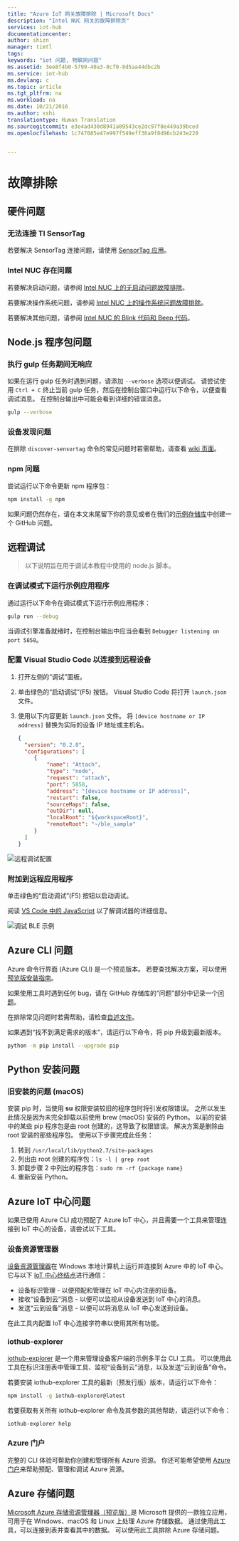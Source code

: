 ```yaml
---
title: "Azure IoT 网关故障排除 | Microsoft Docs"
description: "Intel NUC 网关的故障排除页"
services: iot-hub
documentationcenter: 
author: shizn
manager: timtl
tags: 
keywords: "iot 问题, 物联网问题"
ms.assetid: 3ee8f4b0-5799-40a3-8cf0-8d5aa44dbc2b
ms.service: iot-hub
ms.devlang: c
ms.topic: article
ms.tgt_pltfrm: na
ms.workload: na
ms.date: 10/21/2016
ms.author: xshi
translationtype: Human Translation
ms.sourcegitcommit: e3e4ad430d8941a09543ce2dc97f8e449a39bced
ms.openlocfilehash: 1c747085e47e997f549eff36a9f8d96cb243e228


---
```

# <a name="troubleshooting"></a>故障排除

## <a name="hardware-issues"></a>硬件问题

### <a name="ti-sensortag-cannot-be-connected"></a>无法连接 TI SensorTag

若要解决 SensorTag 连接问题，请使用 [SensorTag 应用](http://processors.wiki.ti.com/index.php/SensorTag_User_Guide#SensorTag_App_user_guide)。

### <a name="have-an-issue-with-intel-nuc"></a>Intel NUC 存在问题

若要解决启动问题，请参阅 [Intel NUC 上的无启动问题故障排除](http://www.intel.com/content/www/us/en/support/boards-and-kits/000005845.html)。

若要解决操作系统问题，请参阅 [Intel NUC 上的操作系统问题故障排除](http://www.intel.com/content/www/us/en/support/boards-and-kits/000006018.html)。

若要解决其他问题，请参阅 [Intel NUC 的 Blink 代码和 Beep 代码](http://www.intel.com/content/www/us/en/support/boards-and-kits/intel-nuc-boards/000005854.html)。

## <a name="nodejs-package-issues"></a>Node.js 程序包问题

### <a name="no-response-during-gulp-tasks"></a>执行 gulp 任务期间无响应

如果在运行 gulp 任务时遇到问题，请添加 `--verbose` 选项以便调试。 请尝试使用 `Ctrl + C` 终止当前 gulp 任务，然后在控制台窗口中运行以下命令，以便查看调试消息。 在控制台输出中可能会看到详细的错误消息。

```bash
gulp --verbose
```

### <a name="device-discovery-issues"></a>设备发现问题

在排除 `discover-sensortag` 命令的常见问题时若需帮助，请查看 [wiki 页面](https://wiki.archlinux.org/index.php/bluetooth#Bluetoothctl)。

### <a name="npm-issues"></a>npm 问题

尝试运行以下命令更新 npm 程序包：

```bash
npm install -g npm
```

如果问题仍然存在，请在本文末尾留下你的意见或者在我们的[示例存储库](https://github.com/azure-samples/iot-hub-c-intel-nuc-gateway-getting-started)中创建一个 GitHub 问题。

## <a name="remote-debugging"></a>远程调试
> 以下说明旨在用于调试本教程中使用的 node.js 脚本。
### <a name="run-the-sample-application-in-debug-mode"></a>在调试模式下运行示例应用程序

通过运行以下命令在调试模式下运行示例应用程序：

```bash
gulp run --debug
```

当调试引擎准备就绪时，在控制台输出中应当会看到 `Debugger listening on port 5858`。

### <a name="configure-visual-studio-code-to-connect-to-the-remote-device"></a>配置 Visual Studio Code 以连接到远程设备

1. 打开左侧的“调试”面板。
2. 单击绿色的“启动调试”(F5) 按钮。 Visual Studio Code 将打开 `launch.json` 文件。
3. 使用以下内容更新 `launch.json` 文件。 将 `[device hostname or IP address]` 替换为实际的设备 IP 地址或主机名。

   ``` json
   {
     "version": "0.2.0",
     "configurations": [
        {
            "name": "Attach",
            "type": "node",
            "request": "attach",
            "port": 5858,
            "address": "[device hostname or IP address]",
            "restart": false,
            "sourceMaps": false,
            "outDir": null,
            "localRoot": "${workspaceRoot}",
            "remoteRoot": "~/ble_sample"
        }
     ]
   }
   ```

![远程调试配置](./media/iot-hub-gateway-kit-lessons/troubleshooting/remote_debugging_configuration.png)

### <a name="attach-to-the-remote-application"></a>附加到远程应用程序

单击绿色的“启动调试”(F5) 按钮以启动调试。

阅读 [VS Code 中的 JavaScript](https://code.visualstudio.com/docs/languages/javascript#_debugging) 以了解调试器的详细信息。

![调试 BLE 示例](./media/iot-hub-gateway-kit-lessons/troubleshooting/debugging_ble_sample.png)

## <a name="azure-cli-issues"></a>Azure CLI 问题

Azure 命令行界面 (Azure CLI) 是一个预览版本。 若要查找解决方案，可以使用[预览版安装指南](https://github.com/Azure/azure-cli/blob/master/doc/preview_install_guide.md)。

如果使用工具时遇到任何 bug，请在 GitHub 存储库的“问题”部分中记录一个[问题](https://github.com/Azure/azure-cli/issues)。

在排除常见问题时若需帮助，请检查[自述文件](https://github.com/Azure/azure-cli/blob/master/README.rst)。

如果遇到“找不到满足需求的版本”，请运行以下命令，将 pip 升级到最新版本。

```bash
python -m pip install --upgrade pip
```

## <a name="python-installation-issues"></a>Python 安装问题

### <a name="legacy-installation-issues-macos"></a>旧安装的问题 (macOS)

安装 pip 时，当使用 **su** 权限安装较旧的程序包时将引发权限错误。 之所以发生此情况是因为未完全卸载以前使用 brew (macOS) 安装的 Python。 以前的安装中的某些 pip 程序包是由 root 创建的，这导致了权限错误。 解决方案是删除由 root 安装的那些程序包。 使用以下步骤完成此任务：

1. 转到 `/usr/local/lib/python2.7/site-packages`
2. 列出由 root 创建的程序包：`ls -l | grep root`
3. 卸载步骤 2 中列出的程序包：`sudo rm -rf {package name}`
4. 重新安装 Python。

## <a name="azure-iot-hub-issues"></a>Azure IoT 中心问题

如果已使用 Azure CLI 成功预配了 Azure IoT 中心，并且需要一个工具来管理连接到 IoT 中心的设备，请尝试以下工具。

### <a name="device-explorer"></a>设备资源管理器

[设备资源管理器](https://github.com/Azure/azure-iot-sdk-csharp/blob/master/tools/DeviceExplorer)在 Windows 本地计算机上运行并连接到 Azure 中的 IoT 中心。 它与以下 [IoT 中心终结点](https://azure.microsoft.com/en-us/documentation/articles/iot-hub-devguide/)进行通信：

- 设备标识管理 - 以便预配和管理在 IoT 中心内注册的设备。
- 接收“设备到云”消息 - 以便可以监视从设备发送到 IoT 中心的消息。
- 发送“云到设备”消息 - 以便可以将消息从 IoT 中心发送到设备。

在此工具内配置 IoT 中心连接字符串以使用其所有功能。

### <a name="iothub-explorer"></a>iothub-explorer

[iothub-explorer](https://github.com/Azure/iothub-explorer) 是一个用来管理设备客户端的示例多平台 CLI 工具。 可以使用此工具在标识注册表中管理工具、监视“设备到云”消息，以及发送“云到设备”命令。

若要安装 iothub-explorer 工具的最新（预发行版）版本，请运行以下命令：

```bash
npm install -g iothub-explorer@latest
```

若要获取有关所有 iothub-explorer 命令及其参数的其他帮助，请运行以下命令：

```bash
iothub-explorer help
```

### <a name="the-azure-portal"></a>Azure 门户

完整的 CLI 体验可帮助你创建和管理所有 Azure 资源。 你还可能希望使用 [Azure 门户](https://azure.microsoft.com/en-us/documentation/articles/azure-portal-overview/)来帮助预配、管理和调试 Azure 资源。

## <a name="azure-storage-issues"></a>Azure 存储问题

[Microsoft Azure 存储资源管理器（预览版）](http://storageexplorer.com/)是 Microsoft 提供的一款独立应用，可用于在 Windows、macOS 和 Linux 上处理 Azure 存储数据。 通过使用此工具，可以连接到表并查看其中的数据。 可以使用此工具排除 Azure 存储问题。



<!--HONumber=Jan17_HO2-->



